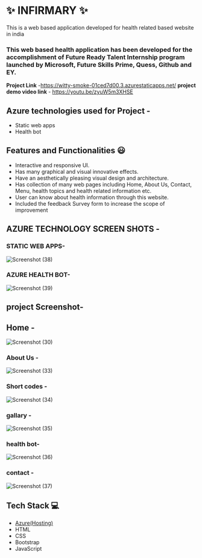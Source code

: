# ✨ INFIRMARY ✨

This is a web based application developed for health related based website in india

### This web based health application has been developed for the accomplishment of Future Ready Talent Internship program launched by Microsoft, Future Skills Prime, Quess, Github and EY.


**Project Link** -https://witty-smoke-01ced7d00.3.azurestaticapps.net/
**project demo video link** - https://youtu.be/zyuW5m3XHSE

## Azure technologies used for Project -

- Static web apps
- Health bot

## Features and Functionalities 😃

- Interactive and responsive UI.
- Has many graphical and visual innovative effects.
- Have an aesthetically pleasing visual design and architecture.
- Has collection of many web pages including Home, About Us, Contact, Menu, health topics and health related information etc.
- User can know about health information through this website.
- Included the feedback Survey form to increase the scope of improvement 


## AZURE TECHNOLOGY SCREEN SHOTS -


### STATIC WEB APPS-
![Screenshot (38)](https://github.com/hemasaivelagalet/project-frt/assets/116558962/da14d792-cb7b-41ad-ab25-0cadaec4b34b)






### AZURE HEALTH BOT-
![Screenshot (39)](https://github.com/hemasaivelagalet/project-frt/assets/116558962/96767d1d-7763-45ff-9e37-ca9512ac9926)



## project Screenshot-

## Home -
   ![Screenshot (30)](https://github.com/hemasaivelagalet/project-frt/assets/116558962/bc0805f2-7491-4087-b865-6229657e72f5)

### About Us -
![Screenshot (33)](https://github.com/hemasaivelagalet/project-frt/assets/116558962/910f22af-fbfb-4225-a0db-d3e78edf8c2a)

### Short codes -


![Screenshot (34)](https://github.com/hemasaivelagalet/project-frt/assets/116558962/d32de2f1-a894-4945-813c-0f7fa971b728)



### gallary -


![Screenshot (35)](https://github.com/hemasaivelagalet/project-frt/assets/116558962/e388c2a2-ad59-4c32-b009-f9c879b5093f)

### health bot-

![Screenshot (36)](https://github.com/hemasaivelagalet/project-frt/assets/116558962/c5286457-c55b-4e4c-b899-b2141820c001)


### contact -

![Screenshot (37)](https://github.com/hemasaivelagalet/project-frt/assets/116558962/40c7c690-1d9d-460c-847a-6316cefc3378)



## Tech Stack 💻

- [Azure(Hosting)](https://azure.microsoft.com/en-in/features/azure-portal/)
- HTML
- CSS
- Bootstrap
- JavaScript
